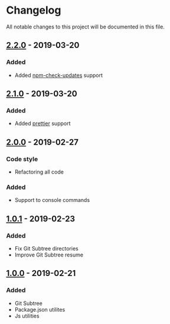 # Changelog
All notable changes to this project will be documented in this file.

## [2.2.0] - 2019-03-20

### Added
- Added [npm-check-updates](https://www.npmjs.com/package/npm-check-updates) support

## [2.1.0] - 2019-03-20

### Added
- Added [prettier](https://www.npmjs.com/package/prettier) support

## [2.0.0] - 2019-02-27

### Code style
- Refactoring all code

### Added
- Support to console commands

## [1.0.1] - 2019-02-23

### Added
- Fix Git Subtree directories
- Improve Git Subtree resume

## [1.0.0] - 2019-02-21

### Added
- Git Subtree
- Package.json utilites
- Js utilities


[2.2.0]: https://github.com/articstudio/js-bin/releases/tag/2.2.0
[2.1.0]: https://github.com/articstudio/js-bin/releases/tag/2.1.0
[2.0.0]: https://github.com/articstudio/js-bin/releases/tag/2.0.0
[1.0.1]: https://github.com/articstudio/js-bin/releases/tag/1.0.1
[1.0.0]: https://github.com/articstudio/js-bin/releases/tag/1.0.0